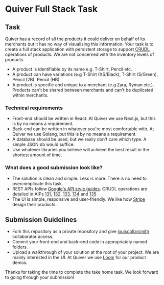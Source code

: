 # Quiver Full Stack Task

## Task

Quiver has a record of all the products it could deliver on behalf of its merchants but it has no way of visualising this information. Your task is to create a full stack application with persistent storage to support [CRUDL](https://acronyms.thefreedictionary.com/CRUDL#:~:text=Acronym,Read%2C%20Update%2C%20Delete%2C%20List) operations of products. We are not concerned with the inventory levels of products.

- A product is identifiable by its name e.g. T-Shirt, Pencil etc.
- A product can have variations (e.g T-Shirt (XS/Black), T-Shirt (S/Green), Pencil (2B), Pencil (HB)
- A product is specific and unique to a merchant (e.g Zara, Ryman etc.). Products can't be shared between merchants and can't be duplicated within merchants.

### Technical requirements
- Front-end should be written in React. At Quiver we use Next.js, but this is by no means a requirement. 
- Back-end can be written in whatever you're most comfortable with. At Quiver we use Golang, but this is by no means a requirement.
- A database should be used, but we really don't care which type. A simple JSON db would suffice.
- Use whatever libraries you believe will achieve the best result in the shortest amount of time.

### What does a good submission look like?

- The solution is clean and simple. Less is more. There is no need to overcomplicate this task.
- REST APIs follow [Google's API style guides](https://google.aip.dev/1). CRUDL operations are detailed in AIPs [131](https://google.aip.dev/131), [132](https://google.aip.dev/132), [133](https://google.aip.dev/133), [134](https://google.aip.dev/134) and [135](https://google.aip.dev/135)
- The UI is simple, responsive and user-friendly. We like how [Stripe](https://www.youtube.com/watch?v=BwvYsLGHeRI) design their products.

## Submission Guidelines
- Fork this repository as a private repository and give [louiscollarsmith](https://github.com/louiscollarsmith) collaborator access.
- Commit your front-end and back-end code in appropriately named folders.
- Upload a walkthrough of your solution at the root of your project. We are mainly interested in the UI. At Quiver we use [Loom](https://www.loom.com/) for our product demos.

Thanks for taking the time to complete the take home task. We look forward to going through your submission!
